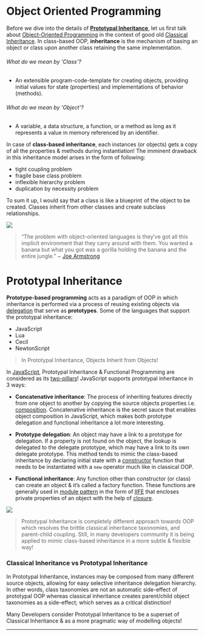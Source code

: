 # Object Oriented Programming

Before we dive into the details of [**Prototypal Inheritance**][1], let us first talk about [Object-Oriented Programming][2] in the context of good old [Classical Inheritance][3]. In class-based OOP, **inheritance** is the mechanism of basing an object or class upon another class retaining the same implementation.

###### What do we mean by 'Class'?

- An extensible program-code-template for creating objects, providing initial values for state (properties) and implementations of behavior (methods).

###### What do we mean by 'Object'?

- A variable, a data structure, a function, or a method as long as it represents a value in memory referenced by an identifier.

In case of **class-based inheritance**, each instances (or objects) gets a copy of all the properties & methods during instantiation! The imminent drawback in this inheritance model arises in the form of following:

- tight coupling problem
- fragile base class problem
- inflexible hierarchy problem
- duplication by necessity problem

To sum it up, I would say that a class is like a blueprint  of the object to be created. Classes inherit from other classes and create subclass relationships.

![](https://i1.wp.com/pbiswas101.files.wordpress.com/2018/07/inheritance-2.png?ssl=1&w=450)


> “The problem with object-oriented languages is they’ve got all this implicit environment that they carry around with them. You wanted a banana but what you got was a gorilla holding the banana and the entire jungle.” ~ [Joe Armstrong][4]

# Prototypal Inheritance

**Prototype-based programming** acts as a paradigm of OOP in which inheritance is performed via a process of reusing existing objects via [delegation][5] that serve as **prototypes**. Some of the languages that support the prototypal inheritance:

- JavaScript
- Lua
- Cecil
- NewtonScript

> In Prototypal Inheritance, Objects Inherit from Objects!

In [JavaScript][6], Prototypal Inheritance & Functional Programming are considered as its [two-pillars][7]! JavaScript supports prototypal inheritance in 3 ways:

- **Concatenative inheritance**: The process of inheriting features directly from one object to another by copying the source objects properties i.e. [composition][8]. Concatenative inheritance is the secret sauce that enables object composition in JavaScript, which makes both prototype delegation and functional inheritance a lot more interesting.

- **Prototype delegation**: An object may have a link to a prototype for delegation. If a property is not found on the object, the lookup is delegated to the delegate prototype, which may have a link to its own delegate prototype. This method tends to mimic the class-based inheritance by declaring initial state with a [constructor][9] function that needs to be instantiated with a `new` operator much like in classical OOP.

- **Functional inheritance**: Any function other than constructor (or class) can create an object & it’s called a factory function. These functions are generally used in [module pattern][10] in the form of [IIFE][11] that encloses private properties of an object with the help of [closure][12].

![](https://i2.wp.com/pbiswas101.files.wordpress.com/2018/07/prototypal_delegation.png?ssl=1&w=450)


> Prototypal Inheritance is completely different approach towards OOP which resolves the brittle classical inheritance taxonomies, and parent-child coupling. Still, in many developers community it is being applied to mimic class-based inheritance in a more subtle & flexible way!

### Classical Inheritance vs Prototypal Inheritance

In Prototypal Inheritance, instances may be composed from many different source objects, allowing for easy selective inheritance delegation hierarchy. In other words, class taxonomies are not an automatic side-effect of prototypal OOP whereas classical inheritance creates parent/child object taxonomies as a side-effect; which serves as a critical distinction!

Many Developers consider Prototypal Inheritance to be a superset of Classical Inheritance & as a more pragmatic way of modelling objects!

------------

[1]: https://en.wikipedia.org/wiki/Prototype-based_programming
[2]: https://en.wikipedia.org/wiki/Object-oriented_programming
[3]: https://en.wikipedia.org/wiki/Class-based_programming
[4]: https://en.wikipedia.org/wiki/Joe_Armstrong_(programmer)
[5]: https://en.wikipedia.org/wiki/Delegation_(object-oriented_programming)
[6]: https://en.wikipedia.org/wiki/JavaScript
[7]: https://medium.com/javascript-scene/the-two-pillars-of-javascript-ee6f3281e7f3
[8]: https://medium.com/code-monkey/object-composition-in-javascript-2f9b9077b5e6
[9]: https://en.wikipedia.org/wiki/Constructor_(object-oriented_programming)
[10]: https://en.wikipedia.org/wiki/Module_pattern
[11]: https://en.wikipedia.org/wiki/Immediately-invoked_function_expression
[12]: https://developer.mozilla.org/en/docs/Web/JavaScript/Closures
